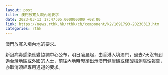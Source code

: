 ```yaml
---
layout: post
title: 澳門放寬入境內地要求
date: 2023-03-13 17:47:05.000000000 +08:00
link: https://news.rthk.hk/rthk/ch/component/k2/1691793-20230313.htm
categories: rthk
---
```


澳門放寬入境內地的要求。

新冠病毒感染應變協調中心公布，明日凌晨起，由香港入境澳門，過去7天沒有到過台灣地區或外國的人士，前往內地時毋須出示澳門健康碼或核酸檢測陰性報告，亦取消須經專用通道的要求。
